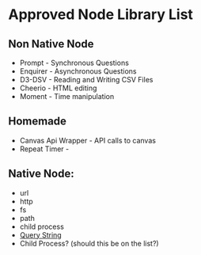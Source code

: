 # Approved Node Library List

## Non Native Node

- Prompt - Synchronous Questions
- Enquirer - Asynchronous Questions
- D3-DSV - Reading and Writing CSV Files
- Cheerio - HTML editing
- Moment - Time manipulation


## Homemade

- Canvas Api Wrapper - API calls to canvas
- Repeat Timer - 

## Native Node:
- url
- http
- fs
- path
- child process
- [Query String](https://nodejs.org/api/querystring.html)
- Child Process? (should this be on the list?)

